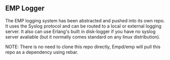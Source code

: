 ## EMP Logger ##

The EMP logging system has been abstracted and pushed into its own repo. It 
uses the Syslog protocol and can be routed to a local or external logging 
server. It also can use Erlang's built in disk-logger if you have no syslog 
server avaliable (but it normally comes standard on any linux distribution).

NOTE: There is no need to clone this repo directly, Empd/emp will pull this 
repo as a dependency using rebar.

